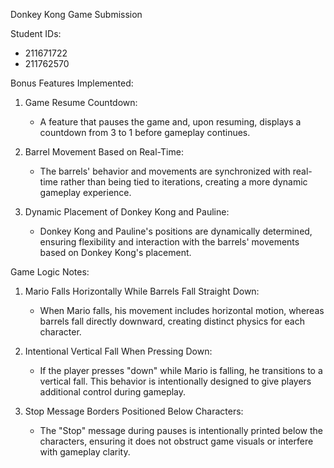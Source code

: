 
Donkey Kong Game Submission

Student IDs:
- 211671722
- 211762570

Bonus Features Implemented:
1. Game Resume Countdown:
   - A feature that pauses the game and, upon resuming, displays a countdown from 3 to 1 before gameplay continues.

2. Barrel Movement Based on Real-Time:
   - The barrels' behavior and movements are synchronized with real-time rather than being tied to iterations, creating a more dynamic gameplay experience.

3. Dynamic Placement of Donkey Kong and Pauline:
   - Donkey Kong and Pauline's positions are dynamically determined, ensuring flexibility and interaction with the barrels' movements based on Donkey Kong's placement.

Game Logic Notes:
1. Mario Falls Horizontally While Barrels Fall Straight Down:
   - When Mario falls, his movement includes horizontal motion, whereas barrels fall directly downward, creating distinct physics for each character.

2. Intentional Vertical Fall When Pressing Down:
   - If the player presses "down" while Mario is falling, he transitions to a vertical fall. This behavior is intentionally designed to give players additional control during gameplay.

3. Stop Message Borders Positioned Below Characters:
   - The "Stop" message during pauses is intentionally printed below the characters, ensuring it does not obstruct game visuals or interfere with gameplay clarity.

